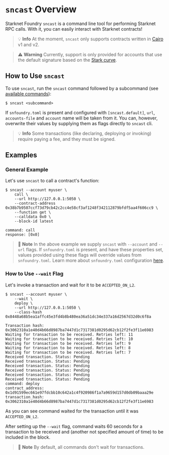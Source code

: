 # `sncast` Overview

Starknet Foundry `sncast` is a command line tool for performing Starknet RPC calls. With it, you can easily interact with Starknet contracts!

> 💡 **Info**
> At the moment, `sncast` only supports contracts written in [Cairo](https://github.com/starkware-libs/cairo) v1 and v2.

> ⚠️ **Warning**
> Currently, support is only provided for accounts that use the default signature based on the [Stark curve](https://docs.starknet.io/documentation/architecture_and_concepts/Cryptography/stark-curve).

## How to Use `sncast`

To use `sncast`, run the `sncast` command followed by a subcommand (see [available commands](../appendix/sncast.md)):
```shell
$ sncast <subcommand>
```

If `snfoundry.toml` is present and configured with `[sncast.default]`, `url`, `accounts-file` and `account` name will be taken from it.
You can, however, overwrite their values by supplying them as flags directly to `sncast` cli.

> 💡 **Info**
> Some transactions (like declaring, deploying or invoking) require paying a fee, and they must be signed.

## Examples

### General Example

Let's use `sncast` to call a contract's function:

```shell
$ sncast --account myuser \
    call \
    --url http://127.0.0.1:5050 \
    --contract-address 0x38b7b9507ccf73d79cb42c2cc4e58cf3af1248f342112879bfdf5aa4f606cc9 \
    --function get \
    --calldata 0x0 \
    --block-id latest

command: call
response: [0x0]
```

> 📝 **Note**
> In the above example we supply `sncast` with `--account` and `--url` flags. If `snfoundry.toml` is present, and have these properties set, values provided using these flags will override values from `snfoundry.toml`. Learn more about `snfoundry.toml` configuration [here](../projects/configuration.md#sncast).

### How to Use `--wait` Flag

Let's invoke a transaction and wait for it to be `ACCEPTED_ON_L2`.

```shell
$ sncast --account myuser \
    --wait \
    deploy \
	--url http://127.0.0.1:5050 \
    --class-hash 0x8448a68b5ea1affc45e3fd4b8b480ea36a51dc34e337a16d2567d32d0c6f8a
   
Transaction hash: 0x3062310a1e40d4b66d8987ba7447d1c7317381d0295d62cb12f2fe3f11e6983
Waiting for transaction to be received. Retries left: 11
Waiting for transaction to be received. Retries left: 10
Waiting for transaction to be received. Retries left: 9
Waiting for transaction to be received. Retries left: 8
Waiting for transaction to be received. Retries left: 7
Received transaction. Status: Pending
Received transaction. Status: Pending
Received transaction. Status: Pending
Received transaction. Status: Pending
Received transaction. Status: Pending
Received transaction. Status: Pending
command: deploy
contract_address: 0x1d91599ec661e97fdcbb10c642a1c4f920986f1a7a9659d157d0db09baaa29e
transaction_hash: 0x3062310a1e40d4b66d8987ba7447d1c7317381d0295d62cb12f2fe3f11e6983
```

As you can see command waited for the transaction until it was `ACCEPTED_ON_L2`.

After setting up the `--wait` flag, command waits 60 seconds for a transaction to be received and (another not specified
amount of time) to be included in the block.

> 📝 **Note**
> By default, all commands don't wait for transactions.

